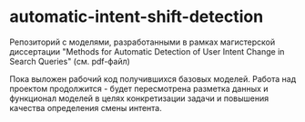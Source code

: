 # automatic-intent-shift-detection
Репозиторий с моделями, разработанными в рамках магистерской диссертации "Methods for Automatic Detection of User Intent Change in Search Queries" (см. pdf-файл)

Пока выложен рабочий код получившихся базовых моделей. Работа над проектом продолжится - будет пересмотрена разметка данных и функционал моделей в целях конкретизации задачи и повышения качества определения смены интента. 
